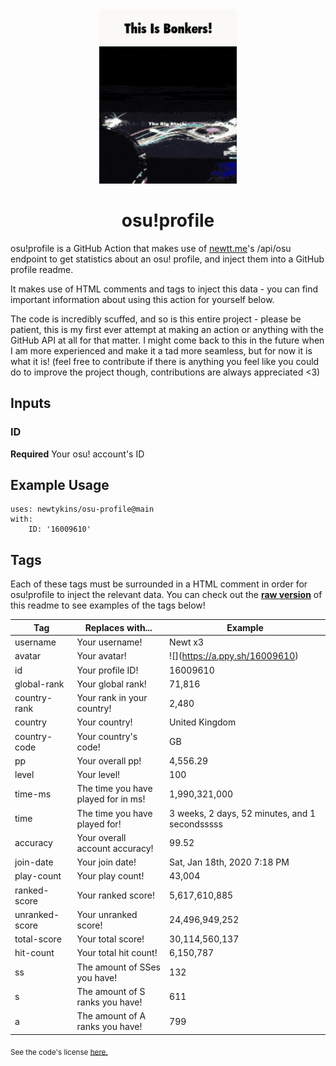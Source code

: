 <div align="center">
    <img src="readme.gif">
    <h1>osu!profile</h1>
</div>

osu!profile is a GitHub Action that makes use of [newtt.me](https://newtt.me/)'s /api/osu endpoint to get statistics about an osu! profile, and inject them into a GitHub profile readme.

It makes use of HTML comments and tags to inject this data - you can find important information about using this action for yourself below.

The code is incredibly scuffed, and so is this entire project - please be patient, this is my first ever attempt at making an action or anything with the GitHub API at all for that matter. I might come back to this in the future when I am more experienced and make it a tad more seamless, but for now it is what it is! (feel free to contribute if there is anything you feel like you could do to improve the project though, contributions are always appreciated <3)

## Inputs

### ID

**Required** Your osu! account's ID

## Example Usage

```
uses: newtykins/osu-profile@main
with:
	ID: '16009610'
```

## Tags

Each of these tags must be surrounded in a HTML comment in order for osu!profile to inject the relevant data. You can check out the [**raw version**](https://raw.githubusercontent.com/newtykins/osu-profile/main/readme.md) of this readme to see examples of the tags below!

| Tag            | Replaces with...                    | Example                                                                     |
| -------------- | ----------------------------------- | --------------------------------------------------------------------------- |
| username       | Your username!                      | <!--osu-username-->Newt x3<!--osu-username-->                               |
| avatar         | Your avatar!                        | ![](<!--osu-avatar-->https://a.ppy.sh/16009610<!--osu-avatar-->)                                     |
| id             | Your profile ID!                    | <!--osu-id-->16009610<!--osu-id-->                                          |
| global-rank    | Your global rank!                   | <!--osu-global-rank-->71,816<!--osu-global-rank-->                         |
| country-rank   | Your rank in your country!          | <!--osu-country-rank-->2,480<!--osu-country-rank-->                        |
| country        | Your country!                       | <!--osu-country-->United Kingdom<!--osu-country-->                          |
| country-code   | Your country's code!                | <!--osu-country-code-->GB<!--osu-country-code-->                            |
| pp             | Your overall pp!                    | <!--osu-pp-->4,556.29<!--osu-pp-->                                              |
| level          | Your level!                         | <!--osu-level-->100<!--osu-level-->                                         |
| time-ms        | The time you have played for in ms! | <!--osu-time-ms-->1,990,321,000<!--osu-time-ms-->                                        |
| time           | The time you have played for!       | <!--osu-time-->3 weeks, 2 days, 52 minutes, and 1 secondsssss<!--osu-time--> |
| accuracy       | Your overall account accuracy!      | <!--osu-accuracy-->99.52<!--osu-accuracy-->                                 |
| join-date      | Your join date!                     | <!--osu-join-date-->Sat, Jan 18th, 2020 7:18 PM<!--osu-join-date-->         |
| play-count     | Your play count!                    | <!--osu-play-count-->43,004<!--osu-play-count-->                            |
| ranked-score   | Your ranked score!                  | <!--osu-ranked-score-->5,617,610,885<!--osu-ranked-score-->                 |
| unranked-score | Your unranked score!                | <!--osu-unranked-score-->24,496,949,252<!--osu-unranked-score-->                          |
| total-score    | Your total score!                   | <!--osu-total-score-->30,114,560,137<!--osu-total-score-->                  |
| hit-count      | Your total hit count!               | <!--osu-hit-count-->6,150,787<!--osu-hit-count-->                                    |
| ss             | The amount of SSes you have!        | <!--osu-ss-->132<!--osu-ss-->                                               |
| s              | The amount of S ranks you have!     | <!--osu-s-->611<!--osu-s-->                                                 |
| a              | The amount of A ranks you have!     | <!--osu-a-->799<!--osu-a-->                                                 |

<sub>See the code's license <a href="license.md">here.</sub>
